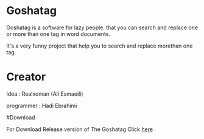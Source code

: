 # Goshatag
Goshatag is a software for lazy people. that you can search and replace one or more than one tag in word documents.

It's a very funny project that help you to search and replace morethan one tag.

# Creator

Idea : Realxoman (Ali Esmaeili)

programmer : Hadi Ebrahimi

#Download

For Download Release version of The Goshatag Click [here](https://raw.githubusercontent.com/XoMen/Goshatag/master/Release.rar) .
